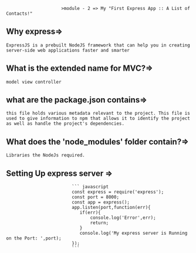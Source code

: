                          >module - 2 => My "First Express App :: A List of Contacts!"

## Why express=> 
`ExpressJS is a prebuilt NodeJS framework that can help you in creating server-side web applications faster and smarter`
## What is the extended name for MVC?=> 
`model view controller`

## what are the package.json contains=> 
`this file holds various metadata relevant to the project. This file is used to give information to npm that allows it to identify the project as well as handle the project's dependencies.`

## What does the 'node_modules' folder contain?=> 
  `Libraries the NodeJs required.`

## Setting Up express server => 
                             ``` javascript 
                             const express = require('express');
                             const port = 8000;
                             const app = express();
                             app.listen(port,function(err){
                                if(err){
                                    console.log('Error',err);
                                    return;
                                }
                                console.log('My express server is Running on the Port: ',port);
                             });
                             ```